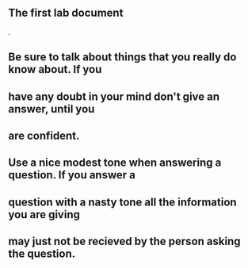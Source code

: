 ## The first lab document
. 


## Be sure to talk about things that you really do know about. If you
##	have any doubt in your mind don't give an answer, until you
##	are confident.

## Use a nice modest tone when answering a question. If you answer a
##	question with a nasty tone all the information you are giving
##	may just not be recieved by the person asking the question.
